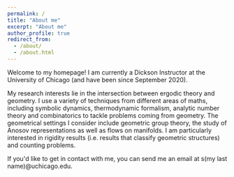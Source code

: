 ```yaml
---
permalink: /
title: "About me"
excerpt: "About me"
author_profile: true
redirect_from: 
  - /about/
  - /about.html
---
```


Welcome to my homepage! I am currently a Dickson Instructor at the University of Chicago (and have been since September 2020).

My research interests lie in the intersection between ergodic theory and geometry. 
I use a variety of techniques from different areas of maths, including symbolic dynamics, thermodynamic formalism, analytic number theory and combinatorics 
to tackle problems coming from geometry.  The geometrical settings I consider include geometric group theory, the study of Anosov representations as well 
as flows on manifolds. I am particularly interested in rigidity results (i.e. results that classify geometric structures) and counting problems. 

If you'd like to get in contact with me, you can send me an email at s(my last name)@uchicago.edu.
